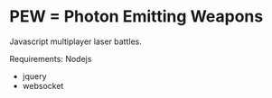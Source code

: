 PEW = Photon Emitting Weapons
===

Javascript multiplayer laser battles.

Requirements:
Nodejs
  - jquery
  - websocket
